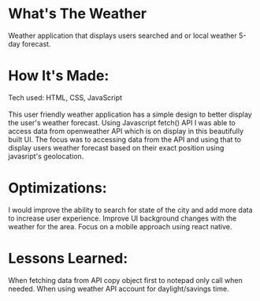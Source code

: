 <div id="header" >
 <h1  class="heading-element" dir="auto">What's The Weather</h1>
Weather application that displays users searched and or local weather 5-day forecast.
</div>

<div id="header" >
 <h1 class="heading-element" dir="auto">How It's Made:</h1>
 Tech used: HTML, CSS, JavaScript<br/><br/>
 This user friendly weather application has a simple design to better display the user's weather forecast. Using Javascript fetch() API I was able to access data from openweather API which is on display in this beautifully built UI. The focus was to accessing data from the API and using that to display users weather forecast based on their exact position using javasript's geolocation.
</div>


<div id="header" >
 <h1 class="heading-element" dir="auto">Optimizations:</h1>
 I would improve the ability to search for state of the city and add more data to increase user experience. Improve UI background changes with the weather for the area. Focus on a mobile approach using react native.
</div>

<div id="header">
 <h1 class="heading-element" dir="auto">Lessons Learned:</h1>
  When fetching data from API copy object first to notepad only call when needed. When using weather API account for daylight/savings time.
</div>
